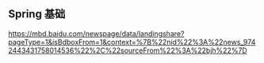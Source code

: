 ## Spring 基础
https://mbd.baidu.com/newspage/data/landingshare?pageType=1&isBdboxFrom=1&context=%7B%22nid%22%3A%22news_9742443431758014536%22%2C%22sourceFrom%22%3A%22bjh%22%7D